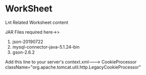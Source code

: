 # WorkSheet
Lnt Related Worksheet content

JAR Files required here->>

1. json-20190722
2. mysql-connector-java-5.1.24-bin
3. gson-2.6.2

Add this line to your server's context.xml--->
CookieProcessor className="org.apache.tomcat.util.http.LegacyCookieProcessor"
